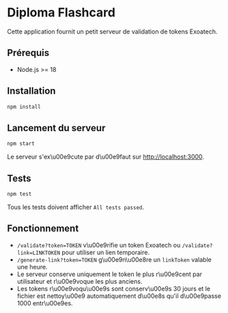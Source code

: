 # Diploma Flashcard

Cette application fournit un petit serveur de validation de tokens Exoatech.

## Prérequis
- Node.js \>= 18

## Installation
```bash
npm install
```

## Lancement du serveur
```bash
npm start
```
Le serveur s'ex\u00e9cute par d\u00e9faut sur [http://localhost:3000](http://localhost:3000).

## Tests
```bash
npm test
```
Tous les tests doivent afficher `All tests passed`.

## Fonctionnement
- `/validate?token=TOKEN` v\u00e9rifie un token Exoatech ou `/validate?link=LINKTOKEN` pour utiliser un lien temporaire.
- `/generate-link?token=TOKEN` g\u00e9n\u00e8re un `linkToken` valable une heure.
- Le serveur conserve uniquement le token le plus r\u00e9cent par utilisateur et r\u00e9voque les plus anciens.
- Les tokens r\u00e9voqu\u00e9s sont conserv\u00e9s 30 jours et le fichier est nettoy\u00e9
  automatiquement d\u00e8s qu'il d\u00e9passe 1000 entr\u00e9es.

